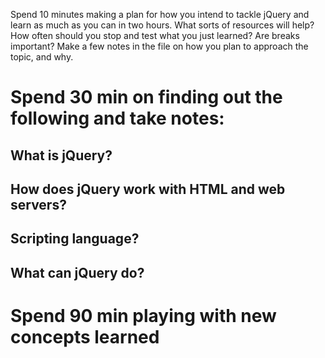 Spend 10 minutes making a plan for how you intend to tackle jQuery and learn as much as you can in two hours. What sorts of resources will help? How often should you stop and test what you just learned? Are breaks important? Make a few notes in the file on how you plan to approach the topic, and why.

# Spend 30 min on finding out the following and take notes:
## What is jQuery?
## How does jQuery work with HTML and web servers?
## Scripting language?
## What can jQuery do?

# Spend 90 min playing with new concepts learned